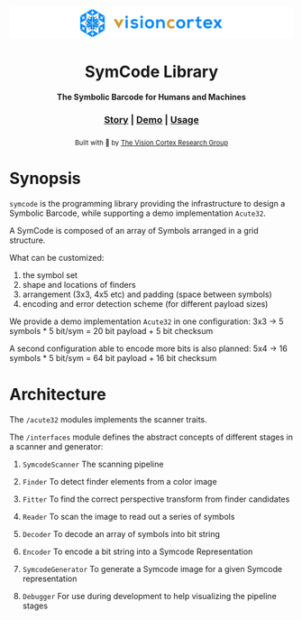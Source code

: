 <div align="center">

  <img src="https://github.com/visioncortex/symcode/raw/master/docs/images/visioncortex-banner.png">
  <h1>SymCode Library</h1>

  <p>
    <strong>The Symbolic Barcode for Humans and Machines</strong>
  </p>

  <h3>
    <a href="https://www.visioncortex.org/symcode-docs">Story</a>
    <span> | </span>
    <a href="https://symcode.visioncortex.org/">Demo</a>
    <span> | </span>
    <a href="https://github.com/visioncortex/acute32">Usage</a>
  </h3>
  <sub>Built with 🦀 by <a href="//www.visioncortex.org/">The Vision Cortex Research Group</a></sub>
</div>

# Synopsis

`symcode` is the programming library providing the infrastructure to design a Symbolic Barcode,
while supporting a demo implementation `Acute32`.

A SymCode is composed of an array of Symbols arranged in a grid structure.

What can be customized:
1. the symbol set
2. shape and locations of finders
3. arrangement (3x3, 4x5 etc) and padding (space between symbols)
4. encoding and error detection scheme (for different payload sizes)

We provide a demo implementation `Acute32` in one configuration:
3x3 -> 5 symbols * 5 bit/sym = 20 bit payload + 5 bit checksum

A second configuration able to encode more bits is also planned:
5x4 -> 16 symbols * 5 bit/sym = 64 bit payload + 16 bit checksum

# Architecture

The `/acute32` modules implements the scanner traits.

The `/interfaces` module defines the abstract concepts of different stages in a scanner and generator:

1. `SymcodeScanner` The scanning pipeline

1. `Finder` To detect finder elements from a color image

1. `Fitter` To find the correct perspective transform from finder candidates

1. `Reader` To scan the image to read out a series of symbols

1. `Decoder` To decode an array of symbols into bit string

1. `Encoder` To encode a bit string into a Symcode Representation

1. `SymcodeGenerator` To generate a Symcode image for a given Symcode representation

1. `Debugger` For use during development to help visualizing the pipeline stages
